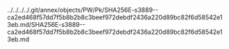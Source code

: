 ../../../../.git/annex/objects/PW/Pk/SHA256E-s3889--ca2ed468f57dd7f5b8b2b8c3beef972debdf2436a220d89bc82f6d58542e13eb.md/SHA256E-s3889--ca2ed468f57dd7f5b8b2b8c3beef972debdf2436a220d89bc82f6d58542e13eb.md